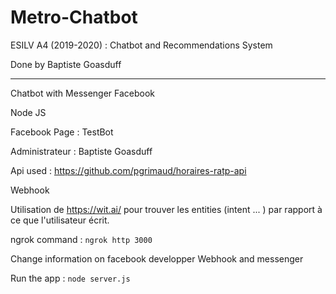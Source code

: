 # Metro-Chatbot

ESILV A4 (2019-2020) : Chatbot and Recommendations System

Done by Baptiste Goasduff

---

Chatbot with Messenger Facebook

Node JS

Facebook Page : TestBot

Administrateur : Baptiste Goasduff

Api used : https://github.com/pgrimaud/horaires-ratp-api

Webhook 

Utilisation de https://wit.ai/ pour trouver les entities (intent ... ) par rapport à ce que l'utilisateur écrit.

ngrok command : 
```ngrok http 3000```

Change information on facebook developper Webhook and messenger 

Run the app : 
```node server.js```
